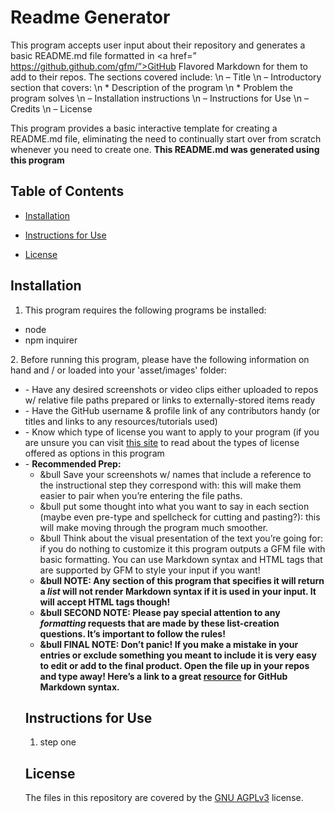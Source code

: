 # Readme Generator

This program accepts user input about their repository and generates a basic README.md file formatted in <a href=” https://github.github.com/gfm/”>GitHub Flavored Markdown</a> for them to add to their repos. The sections covered include: \n – Title \n – Introductory section that covers: \n * Description of the program \n * Problem the program solves \n – Installation instructions \n – Instructions for Use \n – Credits \n – License

This program provides a basic interactive template for creating a README.md file, eliminating the need to continually start over from scratch whenever you need to create one. <strong>This README.md was generated using this program</strong>



## Table of Contents
* [Installation](#installation)
* [Instructions for Use](#instructions-for-use)

* [License](#license)
    
## Installation
1. This program requires the following programs be installed:
<ul><li>node</li><li>npm inquirer</li></ul>
2. Before running this program, please have the following information on hand and / or loaded into your 'asset/images' folder:
<ul><li>- Have any desired screenshots or video clips either uploaded to repos w/ relative file paths prepared or links to externally-stored items ready</li><li>- Have the GitHub username & profile link of any contributors handy (or titles and links to any resources/tutorials used)</li><li>- Know which type of license you want to apply to your program (if you are unsure you can visit <a href=”https://choosealicense.com/licenses/”>this site</a> to read about the types of license offered as options in this program</li><li>- <strong>Recommended Prep:</strong><ul><li>&bull Save your screenshots w/ names that include a reference to the instructional step they correspond with: this will make them easier to pair when you’re entering the file paths.</li><li>&bull put some thought into what you want to say in each section (maybe even pre-type and spellcheck for cutting and pasting?): this will make moving through the program much smoother.</li><li>&bull Think about the visual presentation of the text you’re going for: if you do nothing to customize it this program outputs a GFM file with basic formatting. You can use Markdown syntax and HTML tags that are supported by GFM to style your input if you want!</li><li> <strong>&bull NOTE: Any section of this program that specifies it will return a <em>list</em> will not render Markdown syntax if it is used in your input. It will accept HTML tags though!</strong></li><li><strong>&bull SECOND NOTE: Please pay special attention to any <em>formatting</em> requests that are made by these list-creation questions. It’s important to follow the rules!</strong></li><li><strong>&bull FINAL NOTE: Don’t panic! If you make a mistake in your entries or exclude something you meant to include it is very easy to edit or add to the final product. Open the file up in your repos and type away! Here’s a link to a great <a href=”https://docs.github.com/en/get-started/writing-on-github/getting-started-with-writing-and-formatting-on-github/basic-writing-and-formatting-syntax “>resource</a> for GitHub Markdown syntax.</strong></li></li></ul>

## Instructions for Use
<ol><li>step one</li></ol>






## License
The files in this repository are covered by the [GNU AGPLv3](https://choosealicense.com/licenses/agpl-3.0/) license.
